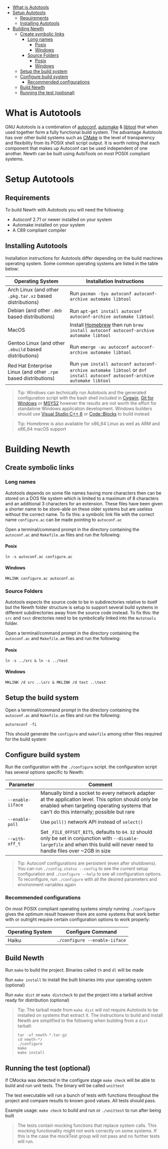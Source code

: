<!-- TOC -->
* [What is Autotools](#what-is-autotools)
* [Setup Autotools](#setup-autotools)
  * [Requirements](#requirements)
  * [Installing Autotools](#installing-autotools)
* [Building Newth](#building-newth)
  * [Create symbolic links](#create-symbolic-links)
    * [Long names](#long-names)
      * [Posix](#posix)
      * [Windows](#windows)
    * [Source Folders](#source-folders)
      * [Posix](#posix-1)
      * [Windows](#windows-1)
  * [Setup the build system](#setup-the-build-system)
  * [Configure build system](#configure-build-system)
    * [Recommended configurations](#recommended-configurations)
  * [Build Newth](#build-newth)
  * [Running the test (optional)](#running-the-test-optional)
<!-- TOC -->

# What is Autotools

GNU Autotools is a combination of
[autoconf](https://www.gnu.org/software/autoconf/), [automake](https://www.gnu.org/software/automake/)
& [libtool](https://www.gnu.org/software/libtool/) that when used together form a fully functional build system.
The advantage Autotools has over other build systems such as [CMake](https://cmake.org/) is the level of transparency
and flexibility from its POSIX shell script output.
It is worth noting that each component that makes up Autoconf can be used independent of one another.
Newth can be built using AutoTools on most POSIX compliant systems.

# Setup Autotools

## Requirements

To build Newth with Autotools you will need the following:

- Autoconf 2.71 or newer installed on your system
- Automake installed on your system
- A C89 compliant compiler

## Installing Autotools

Installation instructions for Autotools differ depending on the build machines operating system.
Some common operating systems are listed in the table below:

| Operating System                                                | Installation Instructions                                                                                                |
|-----------------------------------------------------------------|--------------------------------------------------------------------------------------------------------------------------|
| Arch Linux (and other `.pkg.tar.xz` based distributions)        | Run `pacman -Syu autoconf autoconf-archive automake libtool`                                                             |
| Debian (and other `.deb` based distributions)                   | Run `apt-get install autoconf autoconf-archive automake libtool`                                                         |
| MacOS                                                           | Install [Homebrew](https://brew.sh/) then run `brew install autoconf autoconf-archive automake libtool`                  |
| Gentoo Linux (and other `.ebuild` based distributions)          | Run `emerge -au autoconf autoconf-archive automake libtool`                                                              |
| Red Hat Enterprise Linux (and other `.rpm` based distributions) | Run `yum install autoconf autoconf-archive automake libtool` or `dnf install autoconf autoconf-archive automake libtool` |

> Tip: Windows can technically run Autotools and the generated configuration script with the bash shell included in
> [Cygwin](https://www.cygwin.com/), [Git for Windows](https://gitforwindows.org/) or [MSYS2](https://www.msys2.org/)
> however the results are not worth the effort for standalone Windows application development.
> Windows builders should use [Visual Studio C++ 6](../VC6/README.md) or [Code::Blocks](../CodeBlks/README.md) to build
> instead

> Tip: Homebrew is also available for x86_64 Linux as well as ARM and x86_64 macOS support

# Building Newth

## Create symbolic links

### Long names

Autotools depends on some file names having more characters then can be stored on a DOS file system which is limited to
a maximum of 8 characters and an additional 3 characters for an extension. These files have been given a shorter name
to be store-able on these older systems but are useless without the correct name.
To fix this: a symbolic link file with the correct name `configure.ac` can be made pointing to `autoconf.ac`

Open a terminal/command prompt in the directory containing the `autoconf.ac` and `Makefile.am` files and run the
following:

#### Posix

```
ln -s autoconf.ac configure.ac
```

#### Windows

```
MKLINK configure.ac autoconf.ac 
```

### Source Folders

Autotools expects the source code to be in subdirectories relative to itself but the Newth folder structure is
setup to support several build systems in different subdirectories away from the source code instead.
To fix this: the `src` and `test` directories need to be symbolically linked into the `Autotools` folder.

Open a terminal/command prompt in the directory containing the `autoconf.ac` and `Makefile.am` files and run the
following:

#### Posix

```
ln -s ../src & ln -s ../test
```

#### Windows

```
MKLINK /d src ..\src & MKLINK /d test ..\test 
```

## Setup the build system

Open a terminal/command prompt in the directory containing the `autoconf.ac` and `Makefile.am` files and run the
following:

```
autoreconf -fi
```

This should generate the `configure` and `makefile` among other files required for the build system

## Configure build system

Run the configuration with the `./configure` script. the configuration script has several options specific to Newth:

| Parameter         | Comment                                                                                                                                                                                        |
|-------------------|------------------------------------------------------------------------------------------------------------------------------------------------------------------------------------------------|
| `--enable-iiface` | Manually bind a socket to every network adapter at the application level. This option should only be enabled when targeting operating systems that can't do this internally; possible but rare |
| `--enable-poll`   | Use `poll()` network API instead of `select()`                                                                                                                                                 |
| `--with-off_t`    | Set `_FILE_OFFSET_BITS`, defaults to `64`. `32` should only be set in conjunction with `--disable-largefile` and when this build will never need to handle files over ~2GB in size             |

> Tip: Autoconf configurations are persistent (even after shutdowns).
> You can run `./config.status --config` to see the current setup configuration
> and `./configure --help` to see all configuration options.
> To reconfigure, run `./configure` with all the desired parameters and environment variables again

### Recommended configurations

On most POSIX compliant operating systems simply running `./configure` gives the optimum result
however there are some systems that work better with or outright require certain configuration options to work properly:

| Operating System | Configure Command             |
|------------------|-------------------------------|
| Haiku            | `./configure --enable-iiface` |

## Build Newth

Run `make` to build the project.
Binaries called `th` and `dl` will be made

Run `make install` to install the built binaries into your operating system (optional)

Run `make dist` or `make distcheck` to put the project into a tarball archive ready for distribution (optional)
> Tip: The tarball made from `make dist` will not require Autotools to be installed on systems that extract it.
> The instructions to build and install Newth are simplified to the following when building from a `dist` tarball:
> ```
> tar -xf newth-*.tar.gz
> cd newth-*/
> ./configure
> make
> make install
> ```

## Running the test (optional)

If CMocka was detected in the configure stage `make check` will be able to build and run unit tests.
The binary will be called `unittest`

The test executable will run a bunch of tests with functions throughout the project
and compare results to known good values. All tests should pass.

Example usage: `make check` to build and run or `./unittest` to run after being built

> The tests contain mocking functions that replace system calls.
> This mocking functionality might not work correctly on some systems. If this is the case the mockTest group will not
> pass and no further tests will run.